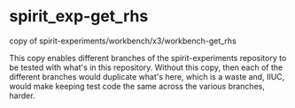 # spirit_exp-get_rhs
copy of spirit-experiments/workbench/x3/workbench-get_rhs

This copy enables different branches of the spirit-experiments repository 
to be tested with what's in this repository.  Without this copy, then
each of the different branches would duplicate what's here, which is
a waste and, IIUC, would make keeping test code the same across the
various branches, harder.

